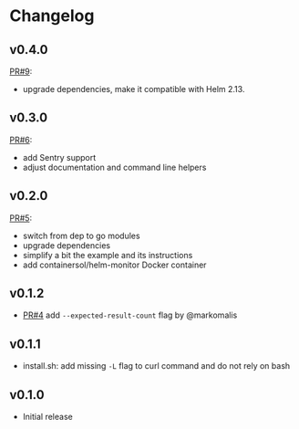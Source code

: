 Changelog
=========

## v0.4.0

[PR#9](https://github.com/ContainerSolutions/helm-monitor/pull/9):

- upgrade dependencies, make it compatible with Helm 2.13.

## v0.3.0

[PR#6](https://github.com/ContainerSolutions/helm-monitor/pull/6):

- add Sentry support
- adjust documentation and command line helpers

## v0.2.0

[PR#5](https://github.com/ContainerSolutions/helm-monitor/pull/5):

- switch from dep to go modules
- upgrade dependencies
- simplify a bit the example and its instructions
- add containersol/helm-monitor Docker container

## v0.1.2

- [PR#4](https://github.com/ContainerSolutions/helm-monitor/pull/4) add
  `--expected-result-count` flag by @markomalis

## v0.1.1

- install.sh: add missing `-L` flag to curl command and do not rely on bash

## v0.1.0

- Initial release
